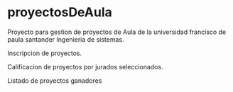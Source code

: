 # proyectosDeAula

Proyecto para gestion de proyectos de Aula de la universidad francisco de paula santander Ingenieria de sistemas.

Inscripcion de proyectos.

Calificacion de proyectos por jurados seleccionados.

Listado de proyectos ganadores

